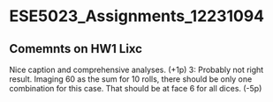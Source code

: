 # ESE5023_Assignments_12231094

## Comemnts on HW1 Lixc
Nice caption and comprehensive analyses. (+1p)
3: Probably not right result. Imaging 60 as the sum for 10 rolls, there should be only one combination for this case. That should be at face 6 for all dices. (-5p)
